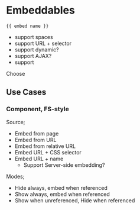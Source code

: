 # Embeddables



`{{ embed name }}`



* support spaces
* support URL + selector
* support dynamic?
* support AJAX?&#x20;
* support



Choose&#x20;

## Use Cases

### Component, FS-style

Source;

* Embed from page
* Embed from URL
* Embed from relative URL
* Embed URL + CSS selector
* Embed URL + name&#x20;
  * Support Server-side embedding?&#x20;

Modes;

* Hide always, embed when referenced
* Show always, embed when referenced
* Show when unreferenced, Hide when referenced











